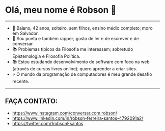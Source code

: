 #  Olá, meu nome é Robson :full_moon_with_face:  
***
*  :slightly_smiling_face: Baiano, 42 anos, solteiro, sem filhos, ensino médio completo; moro em Salvador.
*  :slightly_smiling_face: Sou poeta e também rapper; gosto de ler e de escrever e de conversar.
*  :books:   Problemas típicos da Filosofia me interessam; sobretudo Epistemologia e Filosofia Política.
*  :books:  Estou estudando desenvolvimento de software com foco na web (através de cursos livres online); quero aprender a criar sites.
*   :zap:  O mundo da programação de computadores é meu grande desafio recente.
***
##  FAÇA CONTATO:
*  https://www.instagram.com/conversar.com.robson/
*  https://www.linkedin.com/in/robson-ferreira-santos-4792091a2/
*  https://twitter.com/1robsonFsantos
